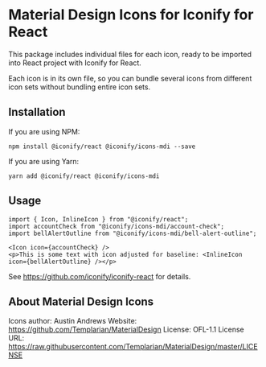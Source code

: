 # Material Design Icons for Iconify for React

This package includes individual files for each icon, ready to be imported into React project with Iconify for React.

Each icon is in its own file, so you can bundle several icons from different icon sets without bundling entire icon sets.

## Installation

If you are using NPM:
```
npm install @iconify/react @iconify/icons-mdi --save
```

If you are using Yarn:
```
yarn add @iconify/react @iconify/icons-mdi
```

## Usage

```
import { Icon, InlineIcon } from "@iconify/react";
import accountCheck from "@iconify/icons-mdi/account-check";
import bellAlertOutline from "@iconify/icons-mdi/bell-alert-outline";
```

```
<Icon icon={accountCheck} />
<p>This is some text with icon adjusted for baseline: <InlineIcon icon={bellAlertOutline} /></p>
```

See https://github.com/iconify/iconify-react for details.

## About Material Design Icons

Icons author: Austin Andrews
Website: https://github.com/Templarian/MaterialDesign
License: OFL-1.1
License URL: https://raw.githubusercontent.com/Templarian/MaterialDesign/master/LICENSE

